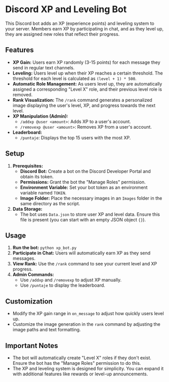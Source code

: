 # Discord XP and Leveling Bot

This Discord bot adds an XP (experience points) and leveling system to your server. Members earn XP by participating in chat, and as they level up, they are assigned new roles that reflect their progress.

## Features

* **XP Gain:** Users earn XP randomly (3-15 points) for each message they send in regular text channels.
* **Leveling:** Users level up when their XP reaches a certain threshold. The threshold for each level is calculated as `(level + 1) * 500`.
* **Automatic Role Management:** As users level up, they are automatically assigned a corresponding "Level X" role, and their previous level role is removed.
* **Rank Visualization:** The `/rank` command generates a personalized image displaying the user's level, XP, and progress towards the next level.
* **XP Manipulation (Admin):**
    - `/addxp @user <amount>`: Adds XP to a user's account.
    - `/removexp @user <amount>`: Removes XP from a user's account.
* **Leaderboard:**
    - `/puntaje`: Displays the top 15 users with the most XP.

## Setup

1. **Prerequisites:**
   - **Discord Bot:** Create a bot on the Discord Developer Portal and obtain its token.
   - **Permissions:** Grant the bot the "Manage Roles" permission.
   - **Environment Variable:** Set your bot token as an environment variable named `TOKEN`.
   - **Image Folder:** Place the necessary images in an `Images` folder in the same directory as the script.
2. **Data Storage:**
   - The bot uses `Data.json` to store user XP and level data. Ensure this file is present (you can start with an empty JSON object `{}`).

## Usage

1. **Run the bot:** `python xp_bot.py` 
2. **Participate in Chat:** Users will automatically earn XP as they send messages.
3. **View Rank:** Use the `/rank` command to see your current level and XP progress.
4. **Admin Commands:**
    - Use `/addxp` and `/removexp` to adjust XP manually.
    - Use `/puntaje` to display the leaderboard.


## Customization

* Modify the XP gain range in `on_message` to adjust how quickly users level up.
* Customize the image generation in the `rank` command by adjusting the image paths and text formatting.

## Important Notes

* The bot will automatically create "Level X" roles if they don't exist. Ensure the bot has the "Manage Roles" permission to do this.
* The XP and leveling system is designed for simplicity. You can expand it with additional features like rewards or level-up announcements.

